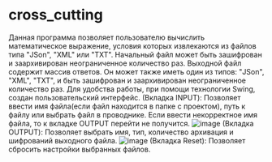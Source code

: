 # cross_cutting
Данная программа позволяет пользователю вычислить математическое выражение, условия которых извлекаются из файлов типа "JSon", "XML" или "TXT". Начальный
файл может быть зашифрован и заархивирован неограниченное количество раз. Выходной файл содержит массив ответов. Он может также иметь один из типов: "JSon", "XML", 
"TXT", и быть зашифрован и заархивирован неограниченное количество раз.
Для удобства работы, при помощи технологии Swing, создан пользовательский интерфейс. 
(Вкладка INPUT):
Позволяет ввести имя файла(если файл находится в папке с проектом), путь к файлу или выбрать файл в проводнике. Если ввести некорректное имя файла, то к вкладке OUTPUT
перейти не получится.
![image](https://user-images.githubusercontent.com/108458495/213216105-21ce64e5-b064-4dda-8498-9d4dcffb62ad.png)
(Вкладка OUTPUT):
Позволяет выбрать имя, тип, количество архивация и шифрований выходного файла. 
![image](https://user-images.githubusercontent.com/108458495/213216933-e48b8d14-e61f-484a-8717-145d0921a12f.png)
(Вкладка Reset):
Позволяет сбросить настройки выбранных файлов.
